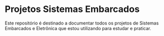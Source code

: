 # Projetos Sistemas Embarcados

Este repositório é destinado a documentar todos os projetos de Sistemas Embarcados e Eletrônica que estou utilizando para estudar e praticar.




